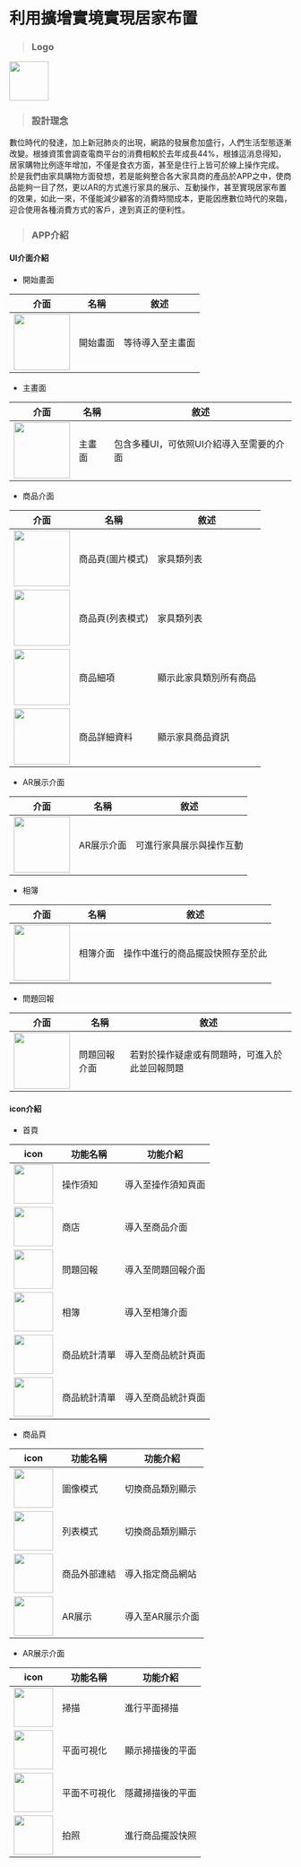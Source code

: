 # 利用擴增實境實現居家布置
> ### Logo
<img src="https://github.com/ShawnChen0817/ImgDataBase/blob/main/WePlace.png" width=70px> 
 
> ### 設計理念
數位時代的發達，加上新冠肺炎的出現，網路的發展愈加盛行，人們生活型態逐漸改變。根據資策會調查電商平台的消費相較於去年成長44%，根據這消息得知，居家購物比例逐年增加，不僅是食衣方面，甚至是住行上皆可於線上操作完成。
於是我們由家具購物方面發想，若是能夠整合各大家具商的產品於APP之中，使商品能夠一目了然，更以AR的方式進行家具的展示、互動操作，甚至實現居家布置的效果，如此一來，不僅能減少顧客的消費時間成本，更能因應數位時代的來臨，迎合使用各種消費方式的客戶，達到真正的便利性。
> ### APP介紹
#### UI介面介紹
- 開始畫面

| 介面 | 名稱 | 敘述 |
|------|------|-----|
|<img src="https://github.com/ShawnChen0817/ImgDataBase/blob/main/WePlace_start.png" width=100px> | 開始畫面 | 等待導入至主畫面 |

- 主畫面

| 介面 | 名稱 | 敘述 |
|------|------|-----|
|<img src="https://github.com/ShawnChen0817/ImgDataBase/blob/main/main.png" width=100px> | 主畫面 | 包含多種UI，可依照UI介紹導入至需要的介面 |

- 商品介面

| 介面 | 名稱 | 敘述 |
|------|------|-----|
|<img src="https://github.com/ShawnChen0817/ImgDataBase/blob/main/product.png" width=100px> | 商品頁(圖片模式) | 家具類列表 |
|<img src="https://github.com/ShawnChen0817/ImgDataBase/blob/main/store_list.png" width=100px> | 商品頁(列表模式) | 家具類列表 |
|<img src="https://github.com/ShawnChen0817/ImgDataBase/blob/main/product_detail.png" width=100px> | 商品細項 | 顯示此家具類別所有商品 |
|<img src="https://github.com/ShawnChen0817/ImgDataBase/blob/main/product_detail2.png" width=100px> | 商品詳細資料 | 顯示家具商品資訊 |

- AR展示介面

| 介面 | 名稱 | 敘述 |
|------|------|-----|
|<img src="https://github.com/ShawnChen0817/ImgDataBase/blob/main/%E6%93%8D%E4%BD%9C%E4%BB%8B%E9%9D%A2.png" width=100px> | AR展示介面 | 可進行家具展示與操作互動 |

- 相簿

| 介面 | 名稱 | 敘述 |
|------|------|-----|
|<img src="https://github.com/ShawnChen0817/ImgDataBase/blob/main/photo2.png" width=100px> | 相簿介面 | 操作中進行的商品擺設快照存至於此 |

- 問題回報

| 介面 | 名稱 | 敘述 |
|------|------|-----|
|<img src="https://github.com/ShawnChen0817/ImgDataBase/blob/main/problem.png" width=100px> | 問題回報介面 | 若對於操作疑慮或有問題時，可進入於此並回報問題 |

#### icon介紹
- 首頁

| icon | 功能名稱 | 功能介紹 |
|----|---------|----------|
|<img src="https://github.com/ShawnChen0817/ImgDataBase/blob/main/notice.png" width=70px> | 操作須知 | 導入至操作須知頁面 |
|<img src="https://github.com/ShawnChen0817/ImgDataBase/blob/main/store.png" width=70px> | 商店 | 導入至商品介面 |
|<img src="https://github.com/ShawnChen0817/ImgDataBase/blob/main/question.png" width=70px> | 問題回報| 導入至問題回報介面 |
|<img src="https://github.com/ShawnChen0817/ImgDataBase/blob/main/album.png" width=70px> | 相簿 | 導入至相簿介面 |
|<img src="https://github.com/ShawnChen0817/ImgDataBase/blob/main/itemList.png" width=70px> | 商品統計清單 | 導入至商品統計頁面 | 
|<img src="https://github.com/ShawnChen0817/ImgDataBase/blob/main/itemList.png" width=70px> | 商品統計清單 | 導入至商品統計頁面 |

- 商品頁

| icon | 功能名稱 | 功能介紹 |
|----|---------|----------|
|<img src="https://github.com/ShawnChen0817/ImgDataBase/blob/main/chart.png" width=70px> | 圖像模式 | 切換商品類別顯示 |
|<img src="https://github.com/ShawnChen0817/ImgDataBase/blob/main/list_mode.png" width=70px> | 列表模式 | 切換商品類別顯示 |
|<img src="https://github.com/ShawnChen0817/ImgDataBase/blob/main/webURL.png" width=70px> | 商品外部連結 | 導入指定商品網站 |
|<img src="https://github.com/ShawnChen0817/ImgDataBase/blob/main/ar_btn.png" width=70px> | AR展示 | 導入至AR展示介面 |

- AR展示介面

| icon | 功能名稱 | 功能介紹 |
|----|---------|----------|
|<img src="https://github.com/ShawnChen0817/ImgDataBase/blob/main/scan.png" width=70px> | 掃描 | 進行平面掃描 |
|<img src="https://github.com/ShawnChen0817/ImgDataBase/blob/main/view.png" width=70px> | 平面可視化 | 顯示掃描後的平面 |
|<img src="https://github.com/ShawnChen0817/ImgDataBase/blob/main/not_view.png" width=70px> | 平面不可視化 | 隱藏掃描後的平面 |
|<img src="https://github.com/ShawnChen0817/ImgDataBase/blob/main/camera.png" width=70px> | 拍照 | 進行商品擺設快照 | 

